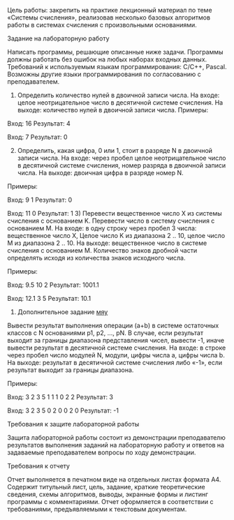 Цель работы: закрепить на практике лекционный материал по теме «Системы счисления», реализовав несколько базовых алгоритмов работы в системах счисления с произвольными основаниями.

Задание на лабораторную работу

Написать программы, решающие описанные ниже задачи. Программы должны работать без ошибок
на любых наборах входных данных. Требований к используемым языкам программирования: C/C++, Pascal. Возможны другие языки программирования по согласованию с преподавателем.


1)    Определить количество нулей в двоичной записи числа. На входе: целое неотрицательное число в десятичной системе счисления. На выходе: количество нулей в двоичной записи числа.
Примеры:

Вход: 16
Результат: 4

Вход: 7
Результат: 0

2)    Определить, какая цифра, 0 или 1, стоит в разряде N в двоичной записи числа. На входе: через пробел целое
неотрицательное число в десятичной системе счисления, номер разряда в двоичной записи числа. На выходе: двоичная цифра в разряде номер N.


Примеры:

Вход: 9 1
Результат: 0

Вход: 11 0
Результат: 1
3)    Перевести вещественное число X из системы счисления с основанием K. Перевести число в систему счисления с основанием M. На входе: в одну строку через пробел 3 числа: вещественное число X, Целое число K из диапазона 2 .. 10, целое число M из диапазона 2 .. 10. На выходе: вещественное число в системе счисления с основанием M. Количество знаков дробной части определять исходя из количества знаков исходного числа.


Примеры:

Вход: 9.5 10 2
Результат: 1001.1

Вход: 12.1 3 5
Результат: 10.1 

1) Дополнительное задание [мяу](https://ru.algorithmica.org/cs/modular/extended-euclid/#%d0%bf%d1%80%d0%b8%d0%bc%d0%b5%d0%bd%d0%b5%d0%bd%d0%b8%d1%8f)


Вывести результат выполнения операции (a+b) в системе остаточных классов с N основаниями p1, p2, ..., pN. В случае, если результат выходит за границы диапазона представления чисел, вывести -1, иначе вывести результат в десятичной системе счисления. На входе: в строке через пробел число модулей N, модули, цифры числа a, цифры числа b. На выходе:
результат в десятичной системе счисления либо «-1», если результат выходит за границы диапазона.


Примеры:

Вход: 3 2 3 5 1 1 1 0 2 2
Результат: 3

Вход: 3 2 3 5 0 2 0 0 2 0
Результат: -1


Требования к защите лабораторной работы

Защита лабораторной работы состоит из демонстрации преподавателю результатов выполнения заданий на лабораторную работу и ответов на задаваемые преподавателем вопросы по ходу демонстрации.



Требования к отчету

Отчет выполняется в печатном виде на отдельных листах формата А4. Содержит титульный лист, цель, задание, краткие теоретические сведения, схемы алгоритмов, выводы, экранные формы и листинг программы с комментариями. Отчет оформляется в соответствии с требованиями, предъявляемыми к текстовым документам.